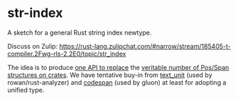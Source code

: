 # str-index

A sketch for a general Rust string index newtype.

Discuss on Zulip: <https://rust-lang.zulipchat.com/#narrow/stream/185405-t-compiler.2Fwg-rls-2.2E0/topic/str_index>

The idea is to produce [one API to replace](https://xkcd.com/927/) the
[veritable number of Pos/Span structures on crates](https://github.com/CAD97/str-index/pull/1#issuecomment-539694123).
We have tentative buy-in from [text_unit](https://lib.rs/crates/text_unit) (used by rowan/rust-analyzer) and
[codespan](https://lib.rs/crates/codespan) (used by gluon) at least for adopting a unified type.
